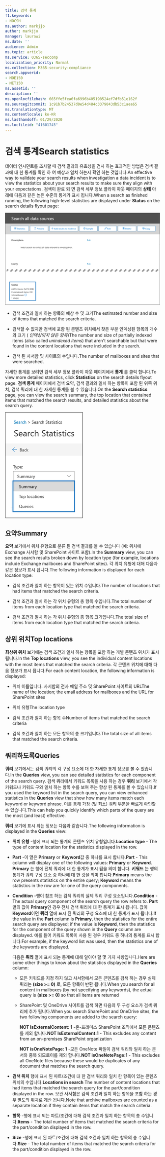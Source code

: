 ```yaml
---
title: 검색 통계
f1.keywords:
- NOCSH
ms.author: markjjo
author: markjjo
manager: laurawi
ms.date: ''
audience: Admin
ms.topic: article
ms.service: O365-seccomp
localization_priority: Normal
ms.collection: M365-security-compliance
search.appverid:
- MOE150
- MET150
ms.assetid: ''
description: ''
ms.openlocfilehash: 665ffe5fea6fa6996b405198524ef7dfb51e162f
ms.sourcegitcommit: 1c91b7b24537d0e54d484c3379043db53c1aea65
ms.translationtype: MT
ms.contentlocale: ko-KR
ms.lasthandoff: 01/29/2020
ms.locfileid: "41601745"
---
```

# <a name="search-statistics"></a><span data-ttu-id="0d978-102">검색 통계</span><span class="sxs-lookup"><span data-stu-id="0d978-102">Search statistics</span></span>

<span data-ttu-id="0d978-103">데이터 인시던트를 조사할 때 검색 결과의 유효성을 검사 하는 효과적인 방법은 검색 결과에 대 한 통계를 확인 하 여 예상과 일치 하는지 확인 하는 것입니다.</span><span class="sxs-lookup"><span data-stu-id="0d978-103">An effective way to validate your search results when investigation a data incident is to view the statistics about your search results to make sure they align with your expectations.</span></span> <span data-ttu-id="0d978-104">검색이 완료 되 면 검색 세부 정보 플라이 아웃 페이지의 **상태** 아래에 다음과 같은 높은 수준의 통계가 표시 됩니다.</span><span class="sxs-lookup"><span data-stu-id="0d978-104">When a search as finished running, the following high-level statistics are displayed under **Status** on the search details flyout page:</span></span>

![검색 세부 정보 플라이 아웃 페이지의 검색 statisics](media/SearchDetailsFlyout.png)

- <span data-ttu-id="0d978-106">검색 조건과 일치 하는 항목의 예상 수 및 크기</span><span class="sxs-lookup"><span data-stu-id="0d978-106">The estimated number and size of items that matched the search criteria.</span></span>

- <span data-ttu-id="0d978-107">검색할 수 없지만 검색에 포함 된 콘텐츠 위치에서 찾은 부분 인덱싱된 항목의 개수와 크기 ( *인덱싱되지 않은 항목*)</span><span class="sxs-lookup"><span data-stu-id="0d978-107">The number and size of partially indexed items (also called *unindexed items*) that aren't searchable but that were found in the content locations that were included in the search.</span></span>

- <span data-ttu-id="0d978-108">검색 된 사서함 및 사이트의 수입니다.</span><span class="sxs-lookup"><span data-stu-id="0d978-108">The number of mailboxes and sites that were searched.</span></span>

<span data-ttu-id="0d978-109">자세한 통계를 보려면 검색 세부 정보 플라이 아웃 페이지에서 **통계** 를 클릭 합니다.</span><span class="sxs-lookup"><span data-stu-id="0d978-109">To view more detailed statistics, click **Statistics** on the search details flyout page.</span></span> <span data-ttu-id="0d978-110">**검색 통계** 페이지에서 검색 요약, 검색 결과와 일치 하는 항목이 포함 된 위쪽 위치, 검색 쿼리에 대 한 자세한 통계를 볼 수 있습니다.</span><span class="sxs-lookup"><span data-stu-id="0d978-110">On the **Search statistics** page, you can view the search summary, the top location that contained items that matched the search results, and detailed statistics about the search query.</span></span>

![검색 통계 드롭다운 목록](media/SearchStatisticsDropDownList.png)

## <a name="summary"></a><span data-ttu-id="0d978-112">요약</span><span class="sxs-lookup"><span data-stu-id="0d978-112">Summary</span></span>

<span data-ttu-id="0d978-113">**요약** 보기에서 위치 유형으로 분류 된 검색 결과를 볼 수 있습니다 (예: 위치에 Exchange 사서함 및 SharePoint 사이트 포함).</span><span class="sxs-lookup"><span data-stu-id="0d978-113">In the **Summary** view, you can see the search results broken down by location type (for example, locations include Exchange mailboxes and SharePoint sites).</span></span> <span data-ttu-id="0d978-114">각 위치 유형에 대해 다음과 같은 정보가 표시 됩니다.</span><span class="sxs-lookup"><span data-stu-id="0d978-114">The following information is displayed for each location type:</span></span>

- <span data-ttu-id="0d978-115">검색 조건과 일치 하는 항목이 있는 위치 수입니다.</span><span class="sxs-lookup"><span data-stu-id="0d978-115">The number of locations that had items that matched the search criteria.</span></span>

- <span data-ttu-id="0d978-116">검색 조건과 일치 하는 각 위치 유형의 총 항목 수입니다.</span><span class="sxs-lookup"><span data-stu-id="0d978-116">The total number of items from each location type that matched the search criteria.</span></span>

- <span data-ttu-id="0d978-117">검색 조건과 일치 하는 각 위치 유형의 총 항목 크기입니다.</span><span class="sxs-lookup"><span data-stu-id="0d978-117">The total size of items from each location type that matched the search criteria.</span></span>

## <a name="top-locations"></a><span data-ttu-id="0d978-118">상위 위치</span><span class="sxs-lookup"><span data-stu-id="0d978-118">Top locations</span></span>

<span data-ttu-id="0d978-119">**최상위 위치** 보기에는 검색 조건과 일치 하는 항목을 포함 하는 개별 콘텐츠 위치가 표시 됩니다.</span><span class="sxs-lookup"><span data-stu-id="0d978-119">In the **Top locations** view, you see the individual content locations with the most items that matched the search criteria.</span></span> <span data-ttu-id="0d978-120">각 콘텐츠 위치에 대해 다음 정보가 표시 됩니다.</span><span class="sxs-lookup"><span data-stu-id="0d978-120">For each content location, the following information is displayed:</span></span>

- <span data-ttu-id="0d978-121">위치 이름입니다. 사서함의 전자 메일 주소 및 SharePoint 사이트의 URL</span><span class="sxs-lookup"><span data-stu-id="0d978-121">The name of the location; the email address for mailboxes and the URL for SharePoint sites</span></span>

- <span data-ttu-id="0d978-122">위치 유형</span><span class="sxs-lookup"><span data-stu-id="0d978-122">The location type</span></span>

- <span data-ttu-id="0d978-123">검색 조건과 일치 하는 항목 수</span><span class="sxs-lookup"><span data-stu-id="0d978-123">Number of items that matched the search criteria</span></span>

- <span data-ttu-id="0d978-124">검색 조건과 일치 하는 모든 항목의 총 크기입니다.</span><span class="sxs-lookup"><span data-stu-id="0d978-124">The total size of all items that matched the search criteria.</span></span>

## <a name="queries"></a><span data-ttu-id="0d978-125">쿼리하도록</span><span class="sxs-lookup"><span data-stu-id="0d978-125">Queries</span></span>

<span data-ttu-id="0d978-126">**쿼리** 보기에서는 검색 쿼리의 각 구성 요소에 대 한 자세한 통계 정보를 볼 수 있습니다.</span><span class="sxs-lookup"><span data-stu-id="0d978-126">In the **Queries** view, you can see detailed statistics for each component of the search query.</span></span> <span data-ttu-id="0d978-127">검색 쿼리에서 키워드 목록을 사용 하는 경우 **쿼리** 보기에서 각 키워드나 키워드 구와 일치 하는 항목 수를 보여 주는 향상 된 통계를 볼 수 있습니다.</span><span class="sxs-lookup"><span data-stu-id="0d978-127">If you used the keyword list in the search query, you can view enhanced statistics in the **Queries** view  that show how many items match each keyword or keyword phrase.</span></span> <span data-ttu-id="0d978-128">이를 통해 가장 (및 최소) 쿼리 부분을 빠르게 확인할 수 있습니다.</span><span class="sxs-lookup"><span data-stu-id="0d978-128">This can help you quickly identify which parts of the query are the most (and least) effective.</span></span> 

<span data-ttu-id="0d978-129">**쿼리** 보기에 표시 되는 정보는 다음과 같습니다.</span><span class="sxs-lookup"><span data-stu-id="0d978-129">The following information is displayed in the **Queries** view:</span></span>

 - <span data-ttu-id="0d978-130">**위치 유형** -행에 표시 되는 통계의 콘텐츠 위치 유형입니다.</span><span class="sxs-lookup"><span data-stu-id="0d978-130">**Location type** - The type of content location for the statistics displayed in the row.</span></span>

- <span data-ttu-id="0d978-131">**Part** -이 열은 **Primary** or **Keyword**값 중 하나를 표시 합니다.</span><span class="sxs-lookup"><span data-stu-id="0d978-131">**Part** - This column will display one of the following values: **Primary** or **Keyword**.</span></span> <span data-ttu-id="0d978-132">**Primary** 는 행에 전체 쿼리에 대 한 통계가 표시 됨을 의미 합니다. **키워드** 는 행의 통계가 쿼리 구성 요소 중 하나에 대 한 것을 의미 합니다.</span><span class="sxs-lookup"><span data-stu-id="0d978-132">**Primary** means the row presents statistics on the entire query; **Keyword** means the statistics in the row are for one of the query components.</span></span>

- <span data-ttu-id="0d978-133">**Condition** -행이 참조 하는 검색 쿼리의 실제 쿼리 구성 요소입니다.</span><span class="sxs-lookup"><span data-stu-id="0d978-133">**Condition** - The actual query component of the search query the row refers to.</span></span> <span data-ttu-id="0d978-134">**Part** 열의 값이 **Primary**인 경우 전체 검색 쿼리에 대 한 통계가 표시 됩니다. 값이 **Keyword**이면 **쿼리** 열에 표시 된 쿼리의 구성 요소에 대 한 통계가 표시 됩니다.</span><span class="sxs-lookup"><span data-stu-id="0d978-134">If the value in the **Part** column is **Primary**, then the statistics for the entire search query are displayed; if the value is **Keyword**, then the statistics for the component of the query shown in the **Query** column are displayed.</span></span> <span data-ttu-id="0d978-135">예를 들어 키워드 목록이 사용 된 경우 키워드 중 하나의 통계를 표시 합니다.</span><span class="sxs-lookup"><span data-stu-id="0d978-135">For example, if the keyword list was used, then the statistics one of the keywords are displayed.</span></span>

  <span data-ttu-id="0d978-136">다음은 **쿼리** 열에 표시 되는 통계에 대해 알아야 할 몇 가지 사항입니다.</span><span class="sxs-lookup"><span data-stu-id="0d978-136">Here are some other things to know about the statistics displayed in the **Queries** column:</span></span>
  
  - <span data-ttu-id="0d978-137">모든 키워드를 지정 하지 않고 사서함에서 모든 콘텐츠를 검색 하는 경우 실제 쿼리는 **(size >= 0)** 로, 모든 항목이 반환 됩니다.</span><span class="sxs-lookup"><span data-stu-id="0d978-137">When you search for all content in mailboxes (by not specifying any keywords), the actual query is **(size >= 0)** so that all items are returned</span></span>
  
  - <span data-ttu-id="0d978-138">SharePoint 및 OneDrive 사이트를 검색 하면 다음의 두 구성 요소가 검색 쿼리에 추가 됩니다.</span><span class="sxs-lookup"><span data-stu-id="0d978-138">When you search SharePoint and OneDrive sites, the two following components are added to the search query:</span></span>
    
    <span data-ttu-id="0d978-139">**NOT IsExternalContent: 1** -온-프레미스 SharePoint 조직에서 모든 콘텐츠를 제외 합니다.</span><span class="sxs-lookup"><span data-stu-id="0d978-139">**NOT IsExternalContent:1** - This excludes any content from an on-premises SharePoint organization</span></span>
    
    <span data-ttu-id="0d978-140">**NOT isOneNotePage: 1** -모든 OneNote 파일이 검색 쿼리와 일치 하는 문서와 중복 되므로이를 제외 합니다.</span><span class="sxs-lookup"><span data-stu-id="0d978-140">**NOT isOneNotePage:1** - This excludes all OneNote files because these would be duplicates of any document that matches the search query.</span></span>

- <span data-ttu-id="0d978-141">**검색 위치** 행에 표시 된 파트/조건에 대 한 검색 쿼리와 일치 한 항목이 있는 콘텐츠 위치의 수입니다.</span><span class="sxs-lookup"><span data-stu-id="0d978-141">**Locations in search** The number of content locations that had items that matched the search query for the part/condition displayed in the row.</span></span> <span data-ttu-id="0d978-142">보관 사서함은 검색 조건과 일치 하는 항목을 포함 하는 경우 별도의 위치로 계산 됩니다.</span><span class="sxs-lookup"><span data-stu-id="0d978-142">Note that archive mailboxes are counted as a separate location if they contain items that match the search criteria.</span></span>

- <span data-ttu-id="0d978-143">**항목** -행에 표시 되는 파트/조건에 대해 검색 조건과 일치 하는 항목의 총 수입니다.</span><span class="sxs-lookup"><span data-stu-id="0d978-143">**Items** - The total number of items that matched the search criteria for the part/condition displayed in the row.</span></span>

- <span data-ttu-id="0d978-144">**Size** -행에 표시 된 파트/조건에 대해 검색 조건과 일치 하는 항목의 총 수입니다.</span><span class="sxs-lookup"><span data-stu-id="0d978-144">**Size** - The total number of items that matched the search criteria for the part/condition displayed in the row.</span></span>

